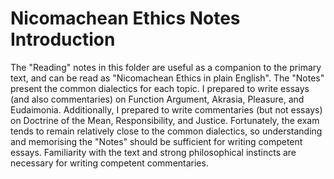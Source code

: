 # Nicomachean Ethics Notes Introduction

The "Reading" notes in this folder are useful as a companion to the primary text, and can be read as "Nicomachean Ethics in plain English". The "Notes" present the common dialectics for each topic. I prepared to write essays (and also commentaries) on Function Argument, Akrasia, Pleasure, and Eudaimonia. Additionally, I prepared to write commentaries (but not essays) on Doctrine of the Mean, Responsibility, and Justice. Fortunately, the exam tends to remain relatively close to the common dialectics, so understanding and memorising the "Notes" should be sufficient for writing competent essays. Familiarity with the text and strong philosophical instincts are necessary for writing competent commentaries.